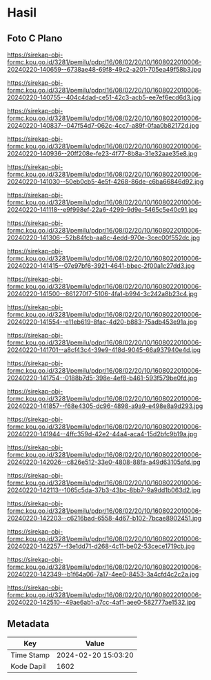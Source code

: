 # Hasil

## Foto C Plano

https://sirekap-obj-formc.kpu.go.id/3281/pemilu/pdpr/16/08/02/20/10/1608022010006-20240220-140659--6738ae48-69f8-49c2-a201-705ea49f58b3.jpg

https://sirekap-obj-formc.kpu.go.id/3281/pemilu/pdpr/16/08/02/20/10/1608022010006-20240220-140755--404c4dad-ce51-42c3-acb5-ee7ef6ecd6d3.jpg

https://sirekap-obj-formc.kpu.go.id/3281/pemilu/pdpr/16/08/02/20/10/1608022010006-20240220-140837--047f54d7-062c-4cc7-a89f-0faa0b82172d.jpg

https://sirekap-obj-formc.kpu.go.id/3281/pemilu/pdpr/16/08/02/20/10/1608022010006-20240220-140936--20ff208e-fe23-4f77-8b8a-31e32aae35e8.jpg

https://sirekap-obj-formc.kpu.go.id/3281/pemilu/pdpr/16/08/02/20/10/1608022010006-20240220-141030--50eb0cb5-4e5f-4268-86de-c6ba66846d92.jpg

https://sirekap-obj-formc.kpu.go.id/3281/pemilu/pdpr/16/08/02/20/10/1608022010006-20240220-141118--e9f998ef-22a6-4299-9d9e-5465c5e40c91.jpg

https://sirekap-obj-formc.kpu.go.id/3281/pemilu/pdpr/16/08/02/20/10/1608022010006-20240220-141306--52b84fcb-aa8c-4edd-970e-3cec00f552dc.jpg

https://sirekap-obj-formc.kpu.go.id/3281/pemilu/pdpr/16/08/02/20/10/1608022010006-20240220-141415--07e97bf6-3921-4641-bbec-2f00a1c27dd3.jpg

https://sirekap-obj-formc.kpu.go.id/3281/pemilu/pdpr/16/08/02/20/10/1608022010006-20240220-141500--861270f7-5106-4fa1-b994-3c242a8b23c4.jpg

https://sirekap-obj-formc.kpu.go.id/3281/pemilu/pdpr/16/08/02/20/10/1608022010006-20240220-141554--e11eb619-8fac-4d20-b883-75adb453e91a.jpg

https://sirekap-obj-formc.kpu.go.id/3281/pemilu/pdpr/16/08/02/20/10/1608022010006-20240220-141701--a8cf43c4-39e9-418d-9045-66a937940e4d.jpg

https://sirekap-obj-formc.kpu.go.id/3281/pemilu/pdpr/16/08/02/20/10/1608022010006-20240220-141754--0188b7d5-398e-4ef8-b461-593f579be0fd.jpg

https://sirekap-obj-formc.kpu.go.id/3281/pemilu/pdpr/16/08/02/20/10/1608022010006-20240220-141857--f68e4305-dc96-4898-a9a9-e498e8a9d293.jpg

https://sirekap-obj-formc.kpu.go.id/3281/pemilu/pdpr/16/08/02/20/10/1608022010006-20240220-141944--4ffc359d-42e2-44a4-aca4-15d2bfc9b19a.jpg

https://sirekap-obj-formc.kpu.go.id/3281/pemilu/pdpr/16/08/02/20/10/1608022010006-20240220-142026--c826e512-33e0-4808-88fa-a49d63105afd.jpg

https://sirekap-obj-formc.kpu.go.id/3281/pemilu/pdpr/16/08/02/20/10/1608022010006-20240220-142113--1065c5da-37b3-43bc-8bb7-9a9dd1b063d2.jpg

https://sirekap-obj-formc.kpu.go.id/3281/pemilu/pdpr/16/08/02/20/10/1608022010006-20240220-142203--c6216bad-6558-4d67-b102-7bcae8902451.jpg

https://sirekap-obj-formc.kpu.go.id/3281/pemilu/pdpr/16/08/02/20/10/1608022010006-20240220-142257--f3e1dd71-d268-4c11-be02-53cece1719cb.jpg

https://sirekap-obj-formc.kpu.go.id/3281/pemilu/pdpr/16/08/02/20/10/1608022010006-20240220-142349--b1f64a06-7a17-4ee0-8453-3a4cfd4c2c2a.jpg

https://sirekap-obj-formc.kpu.go.id/3281/pemilu/pdpr/16/08/02/20/10/1608022010006-20240220-142510--49ae6ab1-a7cc-4af1-aee0-582777ae1532.jpg


## Metadata

| Key        | Value               |
| ---------- | ------------------- |
| Time Stamp | 2024-02-20 15:03:20 |
| Kode Dapil | 1602                |



